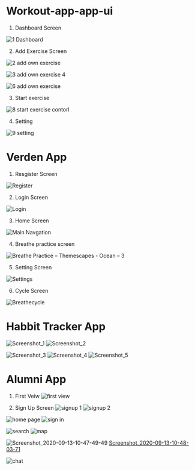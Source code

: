 #                                                           Workout-app-app-ui

1. Dashboard Screen

![1 Dashboard](https://user-images.githubusercontent.com/48487470/190134737-7e574c87-0b9e-49da-8eee-4efdd835b3ea.jpg)

2. Add Exercise Screen

![2 add own exercise](https://user-images.githubusercontent.com/48487470/190135077-27cde812-1b68-45ef-b0aa-cd80f65e35f0.jpg)

![3 add own exercise 4](https://user-images.githubusercontent.com/48487470/190137164-7f8cacbc-d6b2-472f-aba3-b8e23754afaa.jpg)

![6 add own exercise](https://user-images.githubusercontent.com/48487470/190137526-4127c558-8165-4552-83a9-28d75cf33371.jpg)

3. Start exercise

 ![8 start exercise contorl](https://user-images.githubusercontent.com/48487470/190136864-f1934ff8-8858-4cb7-9a86-dee1bbcead1a.jpg)



4. Setting 

![9 setting](https://user-images.githubusercontent.com/48487470/190136198-743840f9-5f6d-42d1-92ae-d93ab4f8d100.jpg)



# Verden App


 1.   Resgister  Screen
 
 ![Register](https://user-images.githubusercontent.com/48487470/190091884-545874f9-ac5c-4939-9bd8-456a309c4882.jpg)      
 

 
 2.   Login Screen
 
 
![Login](https://user-images.githubusercontent.com/48487470/190098090-05ea6538-9427-446d-bad5-a38fec9f9081.jpg)



 3. Home Screen
 
![Main Navgation](https://user-images.githubusercontent.com/48487470/190087244-aecbe207-e06e-4978-bcb7-3547d05548f5.jpg)


4. Breathe practice screen




![Breathe Practice – Themescapes - Ocean – 3](https://user-images.githubusercontent.com/48487470/190107342-0fad60b7-112c-4be7-a436-8bdc525cc77c.jpg)


5. Setting Screen


![Settings](https://user-images.githubusercontent.com/48487470/190107999-5ecbb8b6-b34a-43e4-a1b9-efc2cfac776a.jpg)

6. Cycle Screen



![Breathecycle](https://user-images.githubusercontent.com/48487470/190133679-2af873ef-2c8e-45dc-842a-8be91af29f9a.jpeg)




# Habbit Tracker App

 


![Screenshot_1](https://user-images.githubusercontent.com/48487470/190139825-f0a9286c-7aec-4ce7-babc-7015639f7671.jpg)   ![Screenshot_2](https://user-images.githubusercontent.com/48487470/190138984-69de267c-b7a9-49e4-890d-32522bb53b90.jpg)




![Screenshot_3](https://user-images.githubusercontent.com/48487470/190139567-098aae20-e2bd-49c4-adea-3746d1c43d94.jpg)    ![Screenshot_4](https://user-images.githubusercontent.com/48487470/190139690-b5b146a5-5d93-4a2e-adc4-4f049dc224b6.jpg)   ![Screenshot_5](https://user-images.githubusercontent.com/48487470/190139309-41c4ed57-cf7a-49aa-bf09-639def5c7ca7.jpg)

 


                                   


# Alumni App

1. First Veiw
![first view](https://user-images.githubusercontent.com/48487470/190634617-43f5c127-80d1-42a6-9523-308795866f63.jpg)


2. Sign Up Screen
![signup 1](https://user-images.githubusercontent.com/48487470/190634852-9e774fa4-9b75-43e2-82aa-dca7664220f7.png)         ![signup 2](https://user-images.githubusercontent.com/48487470/190634955-8608e7e9-6959-4829-8bcb-cffe42e330f6.png)


 

![home page](https://user-images.githubusercontent.com/48487470/190634406-8e85dc72-2a74-4b48-af2d-19058caf8439.jpg)    ![sign in](https://user-images.githubusercontent.com/48487470/190635342-db9dc4ce-cf4e-40e6-b264-b8c48ecce86d.png)

 
 
 ![search](https://user-images.githubusercontent.com/48487470/190635414-86889b9e-c955-4570-93a9-18e5623584de.png)    ![map](https://user-images.githubusercontent.com/48487470/190635478-6558ff6d-ebbd-47f1-96cf-5650d6def53a.png)

 

 ![Screenshot_2020-09-13-10-47-49-49](https://user-images.githubusercontent.com/48487470/190635600-0b8e9060-61c4-42c0-ae96-be84034582c6.jpg)  [Screenshot_2020-09-13-10-48-03-71](https://user-images.githubusercontent.com/48487470/190635628-e9d0644a-5521-406c-85d8-b2bde3fc511b.jpg)
 
 
 
 ![chat](https://user-images.githubusercontent.com/48487470/190635751-0cef6dba-a659-40f7-acc0-6ffdf99e4a50.png)

